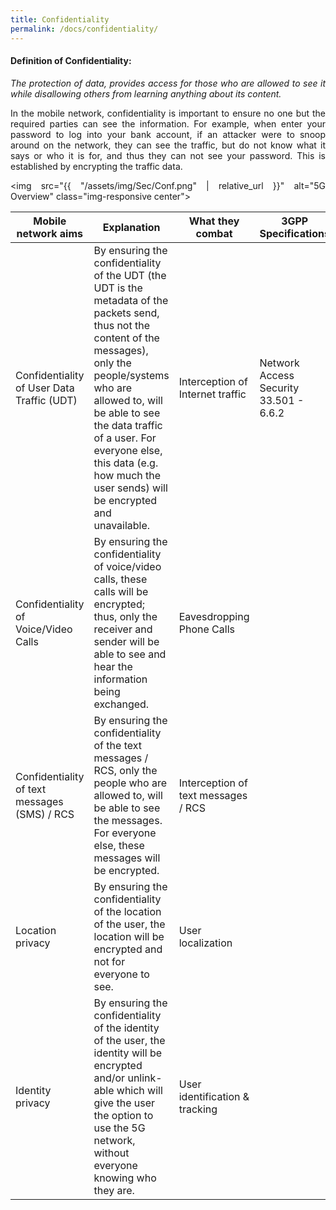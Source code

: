 ```yaml
---
title: Confidentiality
permalink: /docs/confidentiality/
---
```

<style>body {text-align: justify}</style>

#### Definition of Confidentiality:
*The protection of data, provides access for those who are allowed to see it while disallowing others from learning anything about its content.*

In the mobile network, confidentiality is important to ensure no one but the required parties can see the information. For example, when enter your password to log into your bank account, if an attacker were to snoop around on the network, they can see the traffic, but do not know what it says or who it is for, and thus they can not see your password. This is established by encrypting the traffic data.

<img src="{{ "/assets/img/Sec/Conf.png" | relative_url }}" alt="5G Overview" class="img-responsive center">


| Mobile network aims                          | Explanation     | What they combat          | 3GPP Specifications |
| -------------                                | ---------       |-------------              | -------------- |
| Confidentiality of User Data Traffic (UDT)        |  By ensuring the confidentiality of the UDT (the UDT is the metadata of the packets send, thus not the content of the messages), only the people/systems who are allowed to, will be able to see the data traffic of a user. For everyone else, this data (e.g. how much the user sends) will be encrypted and unavailable.                | Interception of Internet traffic | Network Access Security 33.501 - 6.6.2 |
| Confidentiality of Voice/Video Calls         | By ensuring the confidentiality of voice/video calls, these calls will be encrypted; thus, only the receiver and sender will be able to see and hear the information being exchanged.                | Eavesdropping Phone Calls | |
| Confidentiality of text messages (SMS) / RCS | By ensuring the confidentiality of the text messages / RCS, only the people who are allowed to, will be able to see the messages. For everyone else, these messages will be encrypted.               | Interception of text messages / RCS | |
| Location privacy                             | By ensuring the confidentiality of the location of the user, the location will be encrypted and not for everyone to see.               | User localization | |
| Identity privacy                             | By ensuring the confidentiality of the identity of the user, the identity will be encrypted and/or unlink-able which will give the user the option to use the 5G network, without everyone knowing who they are.               | User identification & tracking | |
